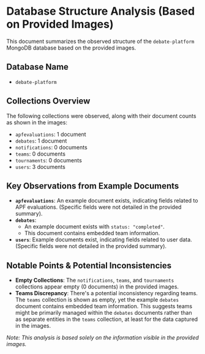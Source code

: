 # Database Structure Analysis (Based on Provided Images)

This document summarizes the observed structure of the `debate-platform` MongoDB database based on the provided images.

## Database Name

- `debate-platform`

## Collections Overview

The following collections were observed, along with their document counts as shown in the images:

- `apfevaluations`: 1 document
- `debates`: 1 document
- `notifications`: 0 documents
- `teams`: 0 documents
- `tournaments`: 0 documents
- `users`: 3 documents

## Key Observations from Example Documents

- **`apfevaluations`**: An example document exists, indicating fields related to APF evaluations. (Specific fields were not detailed in the provided summary).
- **`debates`**:
    - An example document exists with `status: "completed"`.
    - This document contains embedded team information.
- **`users`**: Example documents exist, indicating fields related to user data. (Specific fields were not detailed in the provided summary).

## Notable Points & Potential Inconsistencies

- **Empty Collections**: The `notifications`, `teams`, and `tournaments` collections appear empty (0 documents) in the provided images.
- **Teams Discrepancy**: There's a potential inconsistency regarding teams. The `teams` collection is shown as empty, yet the example `debates` document contains embedded team information. This suggests teams might be primarily managed within the `debates` documents rather than as separate entities in the `teams` collection, at least for the data captured in the images.

*Note: This analysis is based solely on the information visible in the provided images.*